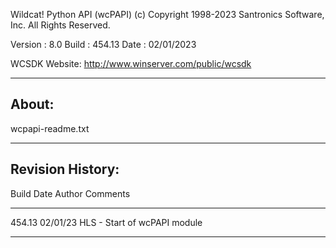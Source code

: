 Wildcat! Python API (wcPAPI)
(c) Copyright 1998-2023 Santronics Software, Inc. All Rights Reserved.

Version   : 8.0
Build     : 454.13
Date      : 02/01/2023

WCSDK Website: http://www.winserver.com/public/wcsdk

------
About:
------

wcpapi-readme.txt



-----------------
Revision History:
-----------------

Build    Date      Author  Comments
-----    --------  ------  -------------------------------------------
454.13   02/01/23  HLS     - Start of wcPAPI module
-----    --------  ------  -------------------------------------------

